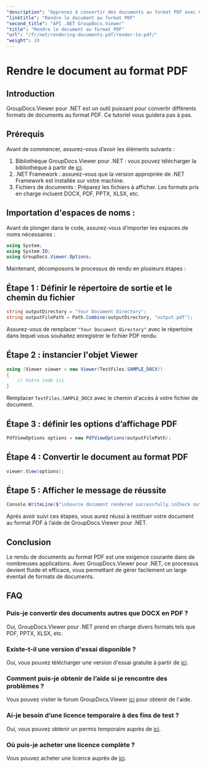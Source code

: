 ```yaml
---
"description": "Apprenez à convertir des documents au format PDF avec GroupDocs.Viewer pour .NET. Guide étape par étape avec prérequis et FAQ inclus."
"linktitle": "Rendre le document au format PDF"
"second_title": "API .NET GroupDocs.Viewer"
"title": "Rendre le document au format PDF"
"url": "/fr/net/rendering-documents-pdf/render-to-pdf/"
"weight": 10
---
```


# Rendre le document au format PDF

## Introduction
GroupDocs.Viewer pour .NET est un outil puissant pour convertir différents formats de documents au format PDF. Ce tutoriel vous guidera pas à pas.
## Prérequis

Avant de commencer, assurez-vous d’avoir les éléments suivants :
1. Bibliothèque GroupDocs.Viewer pour .NET : vous pouvez télécharger la bibliothèque à partir de [ici](https://releases.groupdocs.com/viewer/net/).
2. .NET Framework : assurez-vous que la version appropriée de .NET Framework est installée sur votre machine.
3. Fichiers de documents : Préparez les fichiers à afficher. Les formats pris en charge incluent DOCX, PDF, PPTX, XLSX, etc.

## Importation d'espaces de noms :
Avant de plonger dans le code, assurez-vous d’importer les espaces de noms nécessaires :
```csharp
using System;
using System.IO;
using GroupDocs.Viewer.Options;
```

Maintenant, décomposons le processus de rendu en plusieurs étapes :
## Étape 1 : Définir le répertoire de sortie et le chemin du fichier
```csharp
string outputDirectory = "Your Document Directory";
string outputFilePath = Path.Combine(outputDirectory, "output.pdf");
```
Assurez-vous de remplacer `"Your Document Directory"` avec le répertoire dans lequel vous souhaitez enregistrer le fichier PDF rendu.
## Étape 2 : instancier l'objet Viewer
```csharp
using (Viewer viewer = new Viewer(TestFiles.SAMPLE_DOCX))
{
    // Votre code ici
}
```
Remplacer `TestFiles.SAMPLE_DOCX` avec le chemin d'accès à votre fichier de document.
## Étape 3 : définir les options d’affichage PDF
```csharp
PdfViewOptions options = new PdfViewOptions(outputFilePath);
```
## Étape 4 : Convertir le document au format PDF
```csharp
viewer.View(options);
```
## Étape 5 : Afficher le message de réussite
```csharp
Console.WriteLine($"\nSource document rendered successfully.\nCheck output in {outputDirectory}.");
```
Après avoir suivi ces étapes, vous aurez réussi à restituer votre document au format PDF à l’aide de GroupDocs.Viewer pour .NET.

## Conclusion
Le rendu de documents au format PDF est une exigence courante dans de nombreuses applications. Avec GroupDocs.Viewer pour .NET, ce processus devient fluide et efficace, vous permettant de gérer facilement un large éventail de formats de documents.
## FAQ
### Puis-je convertir des documents autres que DOCX en PDF ?
Oui, GroupDocs.Viewer pour .NET prend en charge divers formats tels que PDF, PPTX, XLSX, etc.
### Existe-t-il une version d'essai disponible ?
Oui, vous pouvez télécharger une version d'essai gratuite à partir de [ici](https://releases.groupdocs.com/).
### Comment puis-je obtenir de l’aide si je rencontre des problèmes ?
Vous pouvez visiter le forum GroupDocs.Viewer [ici](https://forum.groupdocs.com/c/viewer/9) pour obtenir de l'aide.
### Ai-je besoin d’une licence temporaire à des fins de test ?
Oui, vous pouvez obtenir un permis temporaire auprès de [ici](https://purchase.groupdocs.com/temporary-license/).
### Où puis-je acheter une licence complète ?
Vous pouvez acheter une licence auprès de [ici](https://purchase.groupdocs.com/buy).